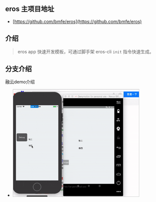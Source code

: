 ## eros 主项目地址
- [https://github.com/bmfe/eros](https://github.com/bmfe/eros)


## 介绍

> eros app 快速开发模板，可通过脚手架 eros-cli `init` 指令快速生成。

## 分支介绍

融云demo介绍

- <img src="https://github.com/ChenArno/ryim-eros-source/blob/master/ezgif-2-9c81f96a34.gif" width="400" style="margin-right:5px; border: 1px solid #ccc;" />
